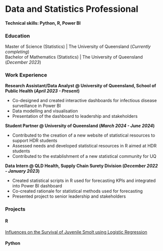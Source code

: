 # Data and Statistics Professional

#### Technical skills: Python, R, Power BI

### Education  
Master of Science (Statistics) | The University of Queensland (_Currently completing_)  
Bachelor of Mathematics (Statistics) | The University of Queensland (_December 2023_)

  
### Work Experience  
**Research Assistant/Data Analyst @ University of Queensland, School of Public Health (_April 2023 - Present_)**
- Co-designed and created interactive dashboards for infectious disease surveillance in Power BI
- Data modelling and visualisation
- Presentation of the dashboard to leadership and stakeholders

**Student Partner @ University of Queensland (_March 2024 - June 2024_)**
- Contributed to the creation of a new website of statistical resources to support HDR
students
- Assessed needs and developed statistical resources in R aimed at HDR students
- Contributed to the establishment of a new statistical community for UQ

**Data Intern @ QLD Health, Supply Chain Surety Division (_December 2022 - January 2023_)**
- Created statistical scripts in R used for forecasting KPIs and integrated into Power BI dashboard
- Co-created rationale for statistical methods used for forecasting
- Presented project to senior leadership and stakeholders



### Projects  
#### R  
[Influences on the Survival of Juvenile Smolt using Logistic Regression](/assets/logistic_regression.pdf)

#### Python  

  
